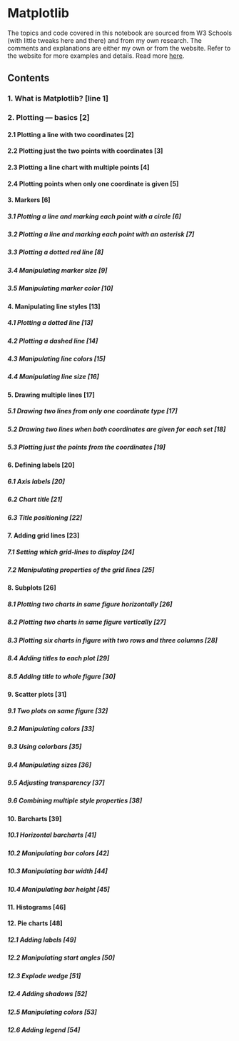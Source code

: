 # Matplotlib 

The topics and code covered in this notebook are sourced from W3 Schools (with little tweaks here and there) and from my own research.
The comments and explanations are either my own or from the website. Refer to the website for more examples and details. Read more [here](https://www.w3schools.com/python/matplotlib_intro.asp).


## Contents
### 1. What is Matplotlib? [line 1]
### 2. Plotting — basics [2]
#### 2.1 Plotting a line with two coordinates [2]
#### 2.2 Plotting just the two points with coordinates [3]
#### 2.3 Plotting a line chart with multiple points [4]
#### 2.4 Plotting points when only one coordinate is given [5]
#### 3. Markers [6]
##### 3.1 Plotting a line and marking each point with a circle [6]
##### 3.2 Plotting a line and marking each point with an asterisk [7]
##### 3.3 Plotting a dotted red line [8]
##### 3.4 Manipulating marker size [9]
##### 3.5 Manipulating marker color [10]
#### 4. Manipulating line styles [13]
##### 4.1 Plotting a dotted line [13]
##### 4.2 Plotting a dashed line [14]
##### 4.3 Manipulating line colors [15]
##### 4.4 Manipulating line size [16]
#### 5. Drawing multiple lines [17]
##### 5.1 Drawing two lines from only one coordinate type [17]
##### 5.2 Drawing two lines when both coordinates are given for each set [18]
##### 5.3 Plotting just the points from the coordinates [19]
#### 6. Defining labels [20]
##### 6.1 Axis labels [20]
##### 6.2 Chart title [21]
##### 6.3 Title positioning [22]
#### 7. Adding grid lines [23]
##### 7.1 Setting which grid-lines to display [24]
##### 7.2 Manipulating properties of the grid lines [25]
#### 8. Subplots [26]
##### 8.1 Plotting two charts in same figure horizontally [26]
##### 8.2 Plotting two charts in same figure vertically [27]
##### 8.3 Plotting six charts in figure with two rows and three columns [28]
##### 8.4 Adding titles to each plot [29]
##### 8.5 Adding title to whole figure [30]
#### 9. Scatter plots [31]
##### 9.1 Two plots on same figure [32]
##### 9.2 Manipulating colors [33]
##### 9.3 Using colorbars [35]
##### 9.4 Manipulating sizes [36]
##### 9.5 Adjusting transparency [37]
##### 9.6 Combining multiple style properties [38]
#### 10. Barcharts [39]
##### 10.1 Horizontal barcharts [41]
##### 10.2 Manipulating bar colors [42]
##### 10.3 Manipulating bar width [44]
##### 10.4 Manipulating bar height [45]
#### 11. Histograms [46]
#### 12. Pie charts [48]
##### 12.1 Adding labels [49]
##### 12.2 Manipulating start angles [50]
##### 12.3 Explode wedge [51]
##### 12.4 Adding shadows [52]
##### 12.5 Manipulating colors [53]
##### 12.6 Adding legend [54]

